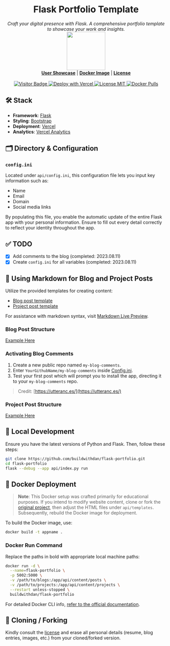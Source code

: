 <h1 align="center">Flask Portfolio Template</h1>
<p align="center">
  <i>Craft your digital presence with Flask. A comprehensive portfolio template to showcase your work and insights.</i>
  <br/>
  <img width="120" src="https://raw.githubusercontent.com/buildwithdan/flask-portfolio/simple/api/static/images/flask.png" />
  <br/>
  <b><a href="http://danienell.com">User Showcase</a></b> | <b><a href="https://hub.docker.com/r/buildwithdan/flask-portfolio">Docker Image</a></b> | <b><a href="https://github.com/buildwithdan/flask-portfolio/blob/simple/LICENSE.md">License</a></b>
  <br/><br/>
  <a href="https://visitor-badge.laobi.icu/badge?page_id=buildwithdan.flask-portfolio">
    <img src="https://visitor-badge.laobi.icu/badge?page_id=buildwithdan.flask-portfolio" alt="Visitor Badge">
  </a>
  <a href="https://vercel.com/new/clone?repository-url=https://github.com/buildwithdan/flask-portfolio">
    <img src="https://vercel.com/button" alt="Deploy with Vercel">
  </a>
  <a href="https://github.com/buildwithdan/flask-portfolio/blob/simple/LICENSE.md">
    <img src="https://img.shields.io/badge/License-MIT-0aa8d2?logo=opensourceinitiative&logoColor=fff" alt="License MIT">
  </a>
  <a href="https://hub.docker.com/r/buildwithdan/flask-portfolio">
    <img src="https://img.shields.io/docker/pulls/buildwithdan/flask-portfolio?logo=docker&color=0aa8d2&logoColor=fff" alt="Docker Pulls">
  </a>
</p>


## 🛠️ Stack

- **Framework**: [Flask](https://flask.palletsprojects.com/en/2.2.x/)
- **Styling**: [Bootstrap](https://getbootstrap.com/)
- **Deployment**: [Vercel](https://vercel.com)
- **Analytics**: [Vercel Analytics](https://vercel.com/analytics)

## 🗂️ Directory & Configuration

### `config.ini`

Located under `api/config.ini`, this configuration file lets you input key information such as:

- Name
- Email
- Domain
- Social media links

By populating this file, you enable the automatic update of the entire Flask app with your personal information. Ensure to fill out every detail correctly to reflect your identity throughout the app.

## ✅ TODO

- [x] Add comments to the blog (completed: 2023.08.11)
- [x] Create `config.ini` for all variables (completed: 2023.08.11)

## 📝 Using Markdown for Blog and Project Posts

Utilize the provided templates for creating content:

- [Blog post template](https://github.com/buildwithdan/flask-portfolio/tree/simple/api/content/blogs)
- [Project post template](https://github.com/buildwithdan/flask-portfolio/tree/simple/api/content/projects)

For assistance with markdown syntax, visit [Markdown Live Preview](https://markdownlivepreview.com/).

### Blog Post Structure
[Example Here](https://raw.githubusercontent.com/buildwithdan/flask-portfolio/simple/api/content/blogs/Blog-1.md?token=GHSAT0AAAAAACAGIQ5MGJYUPQFFRHX2RDR6ZBLBG7A)

### Activating Blog Comments

1. Create a new public repo named `my-blog-comments`.
2. Enter `YourGithubName/my-blog-comments` inside [Config.ini](https://github.com/buildwithdan/flask-portfolio/tree/simple/api/config.ini).
3. Test your first post which will prompt you to install the app, directing it to your `my-blog-comments` repo.

> Credit: [https://utteranc.es/](https://utteranc.es/)

### Project Post Structure
[Example Here](https://raw.githubusercontent.com/buildwithdan/flask-portfolio/simple/api/content/projects/project-1.md?token=GHSAT0AAAAAACAGIQ5MPUJGDAFDBRJUIJXYZBLBGOQ)

## 🚀 Local Development

Ensure you have the latest versions of Python and Flask. Then, follow these steps:

```bash
git clone https://github.com/buildwithdan/flask-portfolio.git
cd flask-portfolio
flask --debug --app api/index.py run
```

## 🐳 Docker Deployment

> **Note**: This Docker setup was crafted primarily for educational purposes. If you intend to modify website content, clone or fork the [original project](https://github.com/buildwithdan/flask-portfolio), then adjust the HTML files under `api/templates`. Subsequently, rebuild the Docker image for deployment.

To build the Docker image, use:

```bash
docker build -t appname .
```

### Docker Run Command

Replace the paths in bold with appropriate local machine paths:

```bash
docker run -d \
  --name=flask-portfolio \
  -p 5002:5000 \
  -v /path/to/blogs:/app/api/content/posts \
  -v /path/to/projects:/app/api/content/projects \
  --restart unless-stopped \
  buildwithdan/flask-portfolio
```

For detailed Docker CLI info, [refer to the official documentation](https://docs.docker.com/engine/reference/commandline/cli/).

## 🍴 Cloning / Forking

Kindly consult the [license](https://github.com/buildwithdan/flask-portfolio/blob/simple/LICENSE.md) and erase all personal details (resume, blog entries, images, etc.) from your cloned/forked version.
